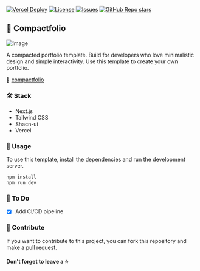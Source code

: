 [![Vercel Deploy](https://deploy-badge.vercel.app/vercel/msaf-compactfolio)](https://msaf-compactfolio)
[![License](https://img.shields.io/github/license/msafdev/compactfolio)](https://github.com/msafdev/compactfolio/blob/main/LICENSE.txt)
[![Issues](https://img.shields.io/github/issues/msafdev/compactfolio)](https://github.com/msafdev/compactfolio/issues)
[![GitHub Repo stars](https://img.shields.io/github/stars/msafdev/compactfolio?style=flat&color=yellow)](https://github.com/msafdev/compactfolio/stargazers)

## 🤏 Compactfolio

![Image](https://raw.githubusercontent.com/msafdev/compactfolio/main/public/cover.png)

A compacted portfolio template. Build for developers who love minimalistic design and simple interactivity. Use this template to create your own portfolio.

🔗 [compactfolio](https://compact.msaf.tech)

### 🛠️ Stack

- Next.js
- Tailwind CSS
- Shacn-ui
- Vercel

### 🚀 Usage

To use this template, install the dependencies and run the development server.

```bash
npm install
npm run dev
```

### 🚦 To Do

- [x] Add CI/CD pipeline

### 📝 Contribute

If you want to contribute to this project, you can fork this repository and make a pull request.

#### Don't forget to leave a ⭐️
